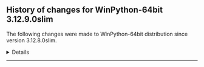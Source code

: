 ﻿## History of changes for WinPython-64bit 3.12.9.0slim

The following changes were made to WinPython-64bit distribution since version 3.12.8.0slim.

<details>
### Tools

Removed packages:

  * [Pandoc](https://pandoc.org/) 3.1.9 (a universal document converter)

### Python packages

New packages:

  * [cohere](https://pypi.org/project/cohere) 5.13.12 ()
  * [faker](https://pypi.org/project/faker) 33.3.1 (Faker is a Python package that generates fake data for you.)
  * [fastavro](https://pypi.org/project/fastavro) 1.10.0 (Fast read/write of AVRO files)
  * [httpx_sse](https://pypi.org/project/httpx_sse) 0.4.0 (Consume Server-Sent Event (SSE) messages with HTTPX.)
  * [nh3](https://pypi.org/project/nh3) 0.2.18 (Python bindings to the ammonia HTML sanitization library.)
  * [prince](https://pypi.org/project/prince) 0.15.0 (Factor analysis in Python: PCA, CA, MCA, MFA, FAMD, GPA)
  * [pydantic_graph](https://pypi.org/project/pydantic_graph) 0.0.24 (Graph and state machine library)
  * [pyogrio](https://pypi.org/project/pyogrio) 0.10.0 (Vectorized spatial vector file format I/O using GDAL/OGR)
  * [pyspnego](https://pypi.org/project/pyspnego) 0.11.2 (Windows Negotiate Authentication Client and Server)
  * [pyusb](https://pypi.org/project/pyusb) 1.3.1 (Easy USB access for Python)
  * [pywavelets](https://pypi.org/project/pywavelets) 1.8.0 (PyWavelets, wavelet transform module)
  * [sklearn_compat](https://pypi.org/project/sklearn_compat) 0.1.3 (Ease support for compatible scikit-learn estimators across versions)
  * [squarify](https://pypi.org/project/squarify) 0.4.4 (Pure Python implementation of the squarify treemap layout algorithm)
  * [sspilib](https://pypi.org/project/sspilib) 0.2.0 (SSPI API bindings for Python)
  * [thefuzz](https://pypi.org/project/thefuzz) 0.22.1 (Fuzzy string matching in python)
  * [tokenizers](https://pypi.org/project/tokenizers) 0.21.0 ()
  * [types_requests](https://pypi.org/project/types_requests) 2.32.0.20241016 (Typing stubs for requests)

Upgraded packages:

  * [array_api_compat](https://pypi.org/project/array_api_compat) 1.8 → 1.10.0 (A wrapper around NumPy and other array libraries to make them compatible with the Array API standard)
  * [baresql](https://pypi.org/project/baresql) 0.8.0 → 1.0.0 (playing SQL directly on Python datas)
  * [blinker](https://pypi.org/project/blinker) 1.7.0 → 1.9.0 (Fast, simple object-to-object and broadcast signaling)
  * [bokeh](https://pypi.org/project/bokeh) 3.6.1 → 3.6.3 (Interactive plots and applications in the browser from Python)
  * [clarabel](https://pypi.org/project/clarabel) 0.9.0 → 0.10.0 (Clarabel Conic Interior Point Solver for Rust / Python)
  * [cryptography](https://pypi.org/project/cryptography) 41.0.5 → 44.0.0 (cryptography is a package which provides cryptographic recipes and primitives to Python developers.)
  * [cytoolz](https://pypi.org/project/cytoolz) 0.12.3 → 1.0.1 (Cython implementation of Toolz: High performance functional utilities)
  * [deap](https://pypi.org/project/deap) 1.4.1 → 1.4.2 (Distributed Evolutionary Algorithms in Python)
  * [dill](https://pypi.org/project/dill) 0.3.7 → 0.3.9 (serialize all of Python)
  * [docutils](https://pypi.org/project/docutils) 0.20.1 → 0.21.2 (Docutils -- Python Documentation Utilities)
  * [duckdb](https://pypi.org/project/duckdb) 1.1.3 → 1.2.0 (DuckDB in-process database)
  * [flask](https://pypi.org/project/flask) 3.0.3 → 3.1.0 (A simple framework for building complex web applications.)
  * [flit](https://pypi.org/project/flit) 3.9.0 → 3.10.1 (A simple packaging tool for simple packages.)
  * [flit_core](https://pypi.org/project/flit_core) 3.9.0 → 3.10.1 (Distribution-building parts of Flit. See flit package for more information)
  * [geopandas](https://pypi.org/project/geopandas) 0.14.4 → 1.0.1 (Geographic pandas extensions)
  * [griffe](https://pypi.org/project/griffe) 1.5.4 → 1.5.5 (Signatures for entire Python programs)
  * [huggingface_hub](https://pypi.org/project/huggingface_hub) 0.27.0 → 0.28.1 (Client library to download and publish models, datasets and other repos on the huggingface.co hub)
  * [hypothesis](https://pypi.org/project/hypothesis) 6.108.5 → 6.122.3 (A library for property-based testing)
  * [imbalanced_learn](https://pypi.org/project/imbalanced_learn) 0.12.3 → 0.13.0 (Toolbox for imbalanced dataset in machine learning)
  * [ipycanvas](https://pypi.org/project/ipycanvas) 0.13.2 → 0.13.3 (Interactive widgets library exposing the browser's Canvas API)
  * [ipympl](https://pypi.org/project/ipympl) 0.9.4 → 0.9.6 (Matplotlib Jupyter Extension)
  * [ipython](https://pypi.org/project/ipython) 8.26.0 → 8.32.0 (IPython: Productive Interactive Computing)
  * [janus](https://pypi.org/project/janus) 1.0.0 → 2.0.0 (Mixed sync-async queue to interoperate between asyncio tasks and classic threads)
  * [jaraco_context](https://pypi.org/project/jaraco_context) 5.3.0 → 6.0.1 (Useful decorators and context managers)
  * [jaraco_functools](https://pypi.org/project/jaraco_functools) 4.0.1 → 4.1.0 (Functools like those found in stdlib)
  * [jedi](https://pypi.org/project/jedi) 0.19.1 → 0.19.2 (An autocompletion tool for Python that can be used for text editors.)
  * [jupyterlab](https://pypi.org/project/jupyterlab) 4.3.4 → 4.3.5 (JupyterLab computational environment)
  * [keras](https://pypi.org/project/keras) 3.7.0 → 3.8.0 (Multi-backend Keras)
  * [keyring](https://pypi.org/project/keyring) 25.2.1 → 25.6.0 (Store and access your passwords safely.)
  * [kiwisolver](https://pypi.org/project/kiwisolver) 1.4.7 → 1.4.8 (A fast implementation of the Cassowary constraint solver)
  * [langchain](https://pypi.org/project/langchain) 0.3.13 → 0.3.18 (Building applications with LLMs through composability)
  * [langchain_core](https://pypi.org/project/langchain_core) 0.3.28 → 0.3.34 (Building applications with LLMs through composability)
  * [langchain_text_splitters](https://pypi.org/project/langchain_text_splitters) 0.3.4 → 0.3.6 (LangChain text splitting utilities)
  * [langsmith](https://pypi.org/project/langsmith) 0.2.6 → 0.2.11 (Client library to connect to the LangSmith LLM Tracing and Evaluation Platform.)
  * [llvmlite](https://pypi.org/project/llvmlite) 0.44.0rc2 → 0.44.0 (lightweight wrapper around basic LLVM functionality)
  * [logfire_api](https://pypi.org/project/logfire_api) 2.11.0 → 3.5.3 (Shim for the Logfire SDK which does nothing unless Logfire is installed)
  * [markupsafe](https://pypi.org/project/markupsafe) 2.1.1 → 3.0.2 (Safely add untrusted strings to HTML/XML markup.)
  * [maturin](https://pypi.org/project/maturin) 1.7.0 → 1.8.1 (Build and publish crates with pyo3, cffi and uniffi bindings as well as rust binaries as python packages)
  * [mlxtend](https://pypi.org/project/mlxtend) 0.22.0 → 0.23.3 (Machine Learning Library Extensions)
  * [msgpack](https://pypi.org/project/msgpack) 1.0.4 → 1.1.0 (MessagePack serializer)
  * [narwhals](https://pypi.org/project/narwhals) 1.15.2 → 1.21.1 (Extremely lightweight compatibility layer between dataframe libraries)
  * [numba](https://pypi.org/project/numba) 0.61.0rc2 → 0.61.0 (compiling Python code using LLVM)
  * [openai](https://pypi.org/project/openai) 1.58.1 → 1.61.1 (The official Python library for the openai API)
  * [osqp](https://pypi.org/project/osqp) 0.6.7.post1 → 0.6.7.post3 (OSQP: The Operator Splitting QP Solver)
  * [panel](https://pypi.org/project/panel) 1.5.4 → 1.6.0 (The powerful data exploration & web app framework for Python.)
  * [pillow](https://pypi.org/project/pillow) 11.0.0 → 11.1.0 (Python Imaging Library (Fork))
  * [plotpy](https://pypi.org/project/plotpy) 2.7.0 → 2.7.2 (Curve and image plotting tools for Python/Qt applications)
  * [polars](https://pypi.org/project/polars) 1.18.0 → 1.22.0 (Blazingly fast DataFrame library)
  * [pyarrow](https://pypi.org/project/pyarrow) 18.1.0 → 19.0.0 (Python library for Apache Arrow)
  * [pydantic](https://pypi.org/project/pydantic) 2.10.4 → 2.10.6 (Data validation using Python type hints)
  * [pydantic_ai](https://pypi.org/project/pydantic_ai) 0.0.15 → 0.0.24 (Agent Framework / shim to use Pydantic with LLMs)
  * [pydantic_ai_slim](https://pypi.org/project/pydantic_ai_slim) 0.0.15 → 0.0.24 (Agent Framework / shim to use Pydantic with LLMs, slim package)
  * [pygments](https://pypi.org/project/pygments) 2.18.0 → 2.19.1 (Pygments is a syntax highlighting package written in Python.)
  * [pyomo](https://pypi.org/project/pyomo) 6.8.0 → 6.8.2 (Pyomo: Python Optimization Modeling Objects)
  * [pyparsing](https://pypi.org/project/pyparsing) 3.1.2 → 3.2.1 (pyparsing module - Classes and methods to define and execute parsing grammars)
  * [pypdf](https://pypi.org/project/pypdf) 3.15.2 → 5.1.0 (A pure-python PDF library capable of splitting, merging, cropping, and transforming PDF files)
  * [pyproj](https://pypi.org/project/pyproj) 3.6.1 → 3.7.0 (Python interface to PROJ (cartographic projections and coordinate transformations library))
  * [pyqt5_sip](https://pypi.org/project/pyqt5_sip) 12.13.0 → 12.16.1 (The sip module support for PyQt5)
  * [Python](http://www.python.org/) 3.12.8 → 3.12.9 (Python programming language with standard library)
  * [pythonqwt](https://pypi.org/project/pythonqwt) 0.14.2 → 0.14.4 (Qt plotting widgets for Python)
  * [qdldl](https://pypi.org/project/qdldl) 0.1.7.post4 → 0.1.7.post5 (QDLDL, a free LDL factorization routine.)
  * [qrcode](https://pypi.org/project/qrcode) 7.4.2 → 8.0 (QR Code image generator)
  * [readme_renderer](https://pypi.org/project/readme_renderer) 35.0 → 44.0 (readme_renderer is a library for rendering readme descriptions for Warehouse)
  * [redis](https://pypi.org/project/redis) 5.0.3 → 5.0.8 (Python client for Redis database and key-value store)
  * [reportlab](https://pypi.org/project/reportlab) 4.2.2 → 4.2.5 (The Reportlab Toolkit)
  * [requests_ntlm](https://pypi.org/project/requests_ntlm) 1.1.0 → 1.3.0 (This package allows for HTTP NTLM authentication using the requests library.)
  * [scikit_learn](https://pypi.org/project/scikit_learn) 1.6.0 → 1.6.1 (A set of python modules for machine learning and data mining)
  * [scipy](https://pypi.org/project/scipy) 1.14.1 → 1.15.1 (Fundamental algorithms for scientific computing in Python)
  * [scramp](https://pypi.org/project/scramp) 1.4.1 → 1.4.5 (An implementation of the SCRAM protocol.)
  * [scs](https://pypi.org/project/scs) 3.2.7 → 3.2.7.post2 (Splitting conic solver)
  * [shapely](https://pypi.org/project/shapely) 2.0.4 → 2.0.6 (Manipulation and analysis of geometric objects)
  * [sounddevice](https://pypi.org/project/sounddevice) 0.4.6 → 0.5.1 (Play and Record Sound with Python)
  * [soupsieve](https://pypi.org/project/soupsieve) 2.5 → 2.6 (A modern CSS selector implementation for Beautiful Soup.)
  * [sphinx_rtd_theme](https://pypi.org/project/sphinx_rtd_theme) 2.0.0 → 3.0.2 (Read the Docs theme for Sphinx)
  * [sphinxcontrib_applehelp](https://pypi.org/project/sphinxcontrib_applehelp) 1.0.8 → 2.0.0 (sphinxcontrib-applehelp is a Sphinx extension which outputs Apple help books)
  * [sphinxcontrib_devhelp](https://pypi.org/project/sphinxcontrib_devhelp) 1.0.6 → 2.0.0 (sphinxcontrib-devhelp is a sphinx extension which outputs Devhelp documents)
  * [sphinxcontrib_htmlhelp](https://pypi.org/project/sphinxcontrib_htmlhelp) 2.0.5 → 2.1.0 (sphinxcontrib-htmlhelp is a sphinx extension which renders HTML help files)
  * [sphinxcontrib_qthelp](https://pypi.org/project/sphinxcontrib_qthelp) 1.0.7 → 2.0.0 (sphinxcontrib-qthelp is a sphinx extension which outputs QtHelp documents)
  * [sphinxcontrib_serializinghtml](https://pypi.org/project/sphinxcontrib_serializinghtml) 1.1.9 → 2.0.0 (sphinxcontrib-serializinghtml is a sphinx extension which outputs "serialized" HTML files (json and pickle))
  * [sqlite_utils](https://pypi.org/project/sqlite_utils) 3.37 → 3.38 (CLI tool and Python library for manipulating SQLite databases)
  * [sqlparse](https://pypi.org/project/sqlparse) 0.4.3 → 0.5.3 (A non-validating SQL parser.)
  * [sympy](https://pypi.org/project/sympy) 1.13.2 → 1.13.3 (Computer algebra system (CAS) in Python)
  * [tenacity](https://pypi.org/project/tenacity) 8.5.0 → 9.0.0 (Retry code until it succeeds)
  * [textdistance](https://pypi.org/project/textdistance) 4.6.2 → 4.6.3 (Compute distance between the two texts.)
  * [tifffile](https://pypi.org/project/tifffile) 2024.7.2 → 2025.1.10 (Read and write TIFF files)
  * [tinycss2](https://pypi.org/project/tinycss2) 1.3.0 → 1.4.0 (A tiny CSS parser)
  * [tomli](https://pypi.org/project/tomli) 2.0.1 → 2.2.1 (A lil' TOML parser)
  * [tomli_w](https://pypi.org/project/tomli_w) 1.0.0 → 1.1.0 (A lil' TOML writer)
  * [tomlkit](https://pypi.org/project/tomlkit) 0.12.3 → 0.13.2 (Style preserving TOML library)
  * [toolz](https://pypi.org/project/toolz) 0.12.0 → 1.0.0 (List processing tools and functional utilities)
  * [tornado](https://pypi.org/project/tornado) 6.4.1 → 6.4.2 (Tornado is a Python web framework and asynchronous networking library, originally developed at FriendFeed.)
  * [trio](https://pypi.org/project/trio) 0.27.0 → 0.28.0 (A friendly Python library for async concurrency and I/O)
  * [twine](https://pypi.org/project/twine) 4.0.1 → 6.0.1 (Collection of utilities for publishing packages on PyPI)
  * [uncertainties](https://pypi.org/project/uncertainties) 3.1.7 → 3.2.2 (calculations with values with uncertainties, error propagation)
  * [urllib3](https://pypi.org/project/urllib3) 2.0.3 → 2.2.3 (HTTP library with thread-safe connection pooling, file post, and more.)
  * [uvicorn](https://pypi.org/project/uvicorn) 0.30.3 → 0.34.0 (The lightning-fast ASGI server.)
  * [watchdog](https://pypi.org/project/watchdog) 4.0.1 → 6.0.0 (Filesystem events monitoring)
  * [webcolors](https://pypi.org/project/webcolors) 1.12 → 24.11.1 (A library for working with the color formats defined by HTML and CSS.)
  * [websockets](https://pypi.org/project/websockets) 13.1 → 14.2 (An implementation of the WebSocket Protocol (RFC 6455 & 7692))
  * [werkzeug](https://pypi.org/project/werkzeug) 3.0.3 → 3.1.3 (The comprehensive WSGI web application library.)
  * [whatthepatch](https://pypi.org/project/whatthepatch) 1.0.2 → 1.0.7 (A patch parsing and application library.)
  * [wheel](https://pypi.org/project/wheel) 0.44.0 → 0.45.1 (A built-package format for Python)
  * [winpython](https://pypi.org/project/winpython) 11.2.20241228 → 13.1.20250222 (WinPython distribution tools, including WPPM)
  * [xarray](https://pypi.org/project/xarray) 2024.11.0 → 2025.1.1 (N-D labeled arrays and datasets in Python)
  * [zipp](https://pypi.org/project/zipp) 3.17.0 → 3.21.0 (Backport of pathlib-compatible object wrapper for zip files)

Removed packages:

  * [about_time](https://pypi.org/project/about_time) 4.2.1 (Easily measure timing and throughput of code blocks, with beautiful human friendly representations.)
  * [adodbapi](https://pypi.org/project/adodbapi) 2.6.1.3 (A pure Python package implementing PEP 249 DB-API using Microsoft ADO.)
  * [affine](https://pypi.org/project/affine) 2.3.1 (Matrices describing affine transformation of the plane.)
  * [alive_progress](https://pypi.org/project/alive_progress) 3.1.5 (A new kind of Progress Bar, with real-time throughput, ETA, and very cool animations!)
  * [autograd](https://pypi.org/project/autograd) 1.6.2 (Efficiently computes derivatives of numpy code.)
  * [cachelib](https://pypi.org/project/cachelib) 0.13.0 (A collection of cache libraries in the same API interface.)
  * [cartopy](https://pypi.org/project/cartopy) 0.23.0 (A Python library for cartographic visualizations with Matplotlib)
  * [cftime](https://pypi.org/project/cftime) 1.6.3 (Time-handling functionality from netcdf4-python)
  * [click_plugins](https://pypi.org/project/click_plugins) 1.1.1 (An extension module for click to enable registering CLI commands via setuptools entry-points.)
  * [cligj](https://pypi.org/project/cligj) 0.7.2 (Click params for commmand line interfaces to GeoJSON)
  * [clr_loader](https://pypi.org/project/clr_loader) 0.2.6 (Generic pure Python loader for .NET runtimes)
  * [clrmagic](https://pypi.org/project/clrmagic) 0.0.1a2 (IPython cell magic to use .NET languages)
  * [cma](https://pypi.org/project/cma) 3.2.2 (CMA-ES, Covariance Matrix Adaptation Evolution Strategy for non-linear numerical optimization in Python)
  * [db_py](https://pypi.org/project/db_py) 0.5.4b1 (a db package that doesn't suck)
  * [deprecated](https://pypi.org/project/deprecated) 1.2.13 (Python @deprecated decorator to deprecate old python classes, functions or methods.)
  * [docopt](https://pypi.org/project/docopt) 0.6.2 (Pythonic argument parser, that will make you smile)
  * [ecos](https://pypi.org/project/ecos) 2.0.13 (This is the Python package for ECOS: Embedded Cone Solver. See Github page for more information.)
  * [filterpy](https://pypi.org/project/filterpy) 1.4.5 (Kalman filtering and optimal estimation library)
  * [fiona](https://pypi.org/project/fiona) 1.10.1 (Fiona reads and writes spatial data files)
  * [flask_mail](https://pypi.org/project/flask_mail) 0.9.1 (Flask extension for sending email)
  * [flask_session](https://pypi.org/project/flask_session) 0.5.0 (Server-side session support for Flask)
  * [flask_sqlalchemy](https://pypi.org/project/flask_sqlalchemy) 3.0.5 (Add SQLAlchemy support to your Flask application.)
  * [formlayout](https://pypi.org/project/formlayout) 1.2.1a1 (The most easy way to create Qt form dialogs and widgets with Python)
  * [future](https://pypi.org/project/future) 0.18.2 (Clean single-source support for Python 3 and 2)
  * [grapheme](https://pypi.org/project/grapheme) 0.6.0 (Unicode grapheme helpers)
  * [netcdf4](https://pypi.org/project/netcdf4) 1.7.1.post2 (Provides an object-oriented python interface to the netCDF version 4 library)
  * [ntlm_auth](https://pypi.org/project/ntlm_auth) 1.5.0 (Creates NTLM authentication structures)
  * [numexpr](https://pypi.org/project/numexpr) 2.10.1 (Fast numerical expression evaluator for NumPy)
  * [pdfrw](https://pypi.org/project/pdfrw) 0.4.post2 (PDF file reader/writer library)
  * [ppci](https://pypi.org/project/ppci) 0.5.9 (A compiler for ARM, X86, MSP430, xtensa and more implemented in pure Python)
  * [pulp](https://pypi.org/project/pulp) 2.6.0 (PuLP is an LP modeler written in python)
  * [pyaudio](https://pypi.org/project/pyaudio) 0.2.14 (Cross-platform audio I/O with PortAudio)
  * [pybars3](https://pypi.org/project/pybars3) 0.9.7 (Handlebars.js templating for Python 3 and 2)
  * [pycosat](https://pypi.org/project/pycosat) 0.6.6 (bindings to picosat (a SAT solver))
  * [pymeta3](https://pypi.org/project/pymeta3) 0.5.1 (Pattern-matching language based on OMeta for Python 3 and 2)
  * [pymoo](https://pypi.org/project/pymoo) 0.6.1.3 (Multi-Objective Optimization in Python)
  * [pypng](https://pypi.org/project/pypng) 0.20220715.0 (Pure Python library for saving and loading PNG images)
  * [pyshp](https://pypi.org/project/pyshp) 2.3.1 (Pure Python read/write support for ESRI Shapefile format)
  * [pysimplegui](https://pypi.org/project/pysimplegui) 4.60.4 (Python GUIs for Humans)
  * [pythonnet](https://pypi.org/project/pythonnet) 3.0.3 (.NET and Mono integration for Python)
  * [pywinusb](https://pypi.org/project/pywinusb) 0.4.2 (A package that simplifies USB/HID communications on windows)
  * [rasterio](https://pypi.org/project/rasterio) 1.3.10 (Fast and direct raster I/O for use with Numpy and SciPy)
  * [simplegeneric](https://pypi.org/project/simplegeneric) 0.8.1 (Simple generic functions (similar to Python's own len(), pickle.dump(), etc.))
  * [snuggs](https://pypi.org/project/snuggs) 1.4.7 (Snuggs are s-expressions for Numpy)
  * [sspyrs](https://pypi.org/project/sspyrs) 0.3 (Lightweight interface for SSRS reports to python)
  * [wrapt](https://pypi.org/project/wrapt) 1.16.0 (Module for decorators, wrappers and monkey patching.)
  * [xlwings](https://pypi.org/project/xlwings) 0.24.7 (Make Excel fly: Interact with Excel from Python and vice versa.)
  * [xmltodict](https://pypi.org/project/xmltodict) 0.13.0 (Makes working with XML feel like you are working with JSON)


</details>
* * *
